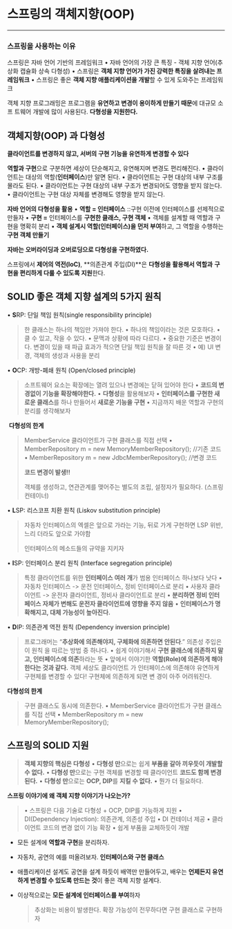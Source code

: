 

# 스프링의 객체지향(OOP)

---

### 스프링을 사용하는 이유

스프링은 자바 언어 기반의 프레임워크
• 자바 언어의 가장 큰 특징 - 객체 지향 언어(추상화 캡슐화 상속 다형성)
• 스프링은 **객체 지향 언어가 가진 강력한 특징을 살려내는 프레임워크**
• 스프링은 좋은 **객체 지향 애플리케이션을 개발**할 수 있게 도와주는 프레임워크

객체 지향 프로그래밍은 프로그램을 **유연하고 변경이 용이하게 만들기 때문**에 대규모 소프
트웨어 개발에 많이 사용된다. **다형성을 지원한다.**



## 객체지향(OOP) 과 다형성

**클라이언트를 변경하지 않고, 서버의 구현 기능을 유연하게 변경할 수 있다**

**역할과 구현**으로 구분하면 세상이 단순해지고, 유연해지며 변경도 편리해진다.
• 클라이언트는 대상의 역할(**인터페이스**)만 알면 된다. 
• 클라이언트는 구현 대상의 내부 구조를 몰라도 된다. 
• 클라이언트는 구현 대상의 내부 구조가 변경되어도 영향을 받지 않는다. 
• 클라이언트는 구현 대상 자체를 변경해도 영향을 받지 않는다. 

**자바 언어의 다형성을 활용**
• **역할 = 인터페이스** ::구현 이전에 인터페이스를 선제적으로 만들자
• **구현 =** 인터페이스를 **구현한 클래스, 구현 객체**
• 객체를 설계할 때 역할과 구현을 명확히 분리
• **객체 설계시 역할(인터페이스)을 먼저 부여**하고, 그 역할을 수행하는 **구현 객체 만들기**

**자바는 오버라이딩과 오버로딩으로 다형성을 구현하였다.**

스프링에서  **제어의 역전(IoC)**, **의존관계 주입(DI)**은 **다형성을 활용해서 역할과**
**구현을 편리하게 다룰 수 있도록 지원**한다.



## SOLID 좋은 객체 지향 설계의 5가지 원칙

• **S**RP: 단일 책임 원칙(single responsibility principle)

> 한 클래스는 하나의 책임만 가져야 한다.
> • 하나의 책임이라는 것은 모호하다.
> • 클 수 있고, 작을 수 있다.
> • 문맥과 상황에 따라 다르다.
> • 중요한 기준은 변경이다. 변경이 있을 때 파급 효과가 적으면 단일 책임 원칙을 잘 따른 것
> • 예) UI 변경, 객체의 생성과 사용을 분리

• **O**CP: 개방-폐쇄 원칙 (Open/closed principle)

> 소프트웨어 요소는 확장에는 열려 있으나 변경에는 닫혀 있어야 한다
> • **코드의 변경없이 기능을 확장해야한다.**
> • **다형성**을 활용해보자
> • **인터페이스를 구현한 새로운 클래스**를 하나 만들어서 **새로운 기능을 구현**
> • 지금까지 배운 역할과 구현의 분리를 생각해보자

​	**다형성의 한계**

> MemberService 클라이언트가 구현 클래스를 직접 선택
> • MemberRepository m = new MemoryMemberRepository(); //기존 코드
> • MemberRepository m = new JdbcMemberRepository(); //변경 코드
>
> **코드 변경이 발생!!**
>
> 객체를 생성하고, 연관관계를 맺어주는 별도의 조립, 설정자가 필요하다. (스프링 컨테이너)

• **L**SP: 리스코프 치환 원칙 (Liskov substitution principle)

> 자동차 인터페이스의 엑셀은 앞으로 가라는 기능, 뒤로 가게 구현하면 LSP 위반, 느리
> 더라도 앞으로 가야함
>
> 인터페이스의 메소드들의 규약을 지키자

• **I**SP: 인터페이스 분리 원칙 (Interface segregation principle)

> 특정 클라이언트를 위한 **인터페이스 여러 개**가 범용 인터페이스 하나보다 낫다
> • 자동차 인터페이스 -> 운전 인터페이스, 정비 인터페이스로 분리
> • 사용자 클라이언트 -> 운전자 클라이언트, 정비사 클라이언트로 분리
> • **분리하면 정비 인터페이스 자체가 변해도 운전자 클라이언트에 영향을 주지 않음**
> • **인터페이스가 명확해지고, 대체 가능성이 높아진다.**

• **D**IP: 의존관계 역전 원칙 (Dependency inversion principle)

> 프로그래머는 “**추상화에 의존해야지, 구체화에 의존하면 안된다**.” 의존성 주입은 이 원칙
> 을 따르는 방법 중 하나다.
> • 쉽게 이야기해서 **구현 클래스에 의존하지 말고, 인터페이스에 의존**하라는 뜻
> • 앞에서 이야기한 **역할(Role)에 의존하게 해야 한다는 것과 같다.** 객체 세상도 클라이언트
> 가 인터페이스에 의존해야 유연하게 구현체를 변경할 수 있다! 구현체에 의존하게 되면 변
> 경이 아주 어려워진다.

 **다형성의 한계**

> 구현 클래스도 동시에 의존한다.
> • MemberService 클라이언트가 구현 클래스를 직접 선택
> • MemberRepository m = new MemoryMemberRepository();



## 스프링의 SOLID 지원

> **객체 지향의 핵심은 다형성**
> • **다형성 만**으로는 쉽게 **부품을 갈아 끼우듯이 개발할 수 없다.**
> • **다형성 만**으로는 구현 객체를 변경할 때 클라이언트 **코드도 함께 변경된다.**
> • **다형성 만**으로는 **OCP, DIP**를 **지킬 수 없다.** 
> • 뭔가 더 필요하다.

**스프링 이야기에 왜 객체 지향 이야기가 나오는가?**

> • 스프링은 다음 기술로 다형성 + OCP, DIP를 가능하게 지원
> • DI(Dependency Injection): 의존관계, 의존성 주입
> • DI 컨테이너 제공
> • 클라이언트 코드의 변경 없이 기능 확장
> • 쉽게 부품을 교체하듯이 개발

+ 모든 설계에 **역할과 구현**을 분리하자.

+ 자동차, 공연의 예를 떠올려보자. **인터페이스와 구현 클래스**

+ 애플리케이션 설계도 공연을 설계 하듯이 배역만 만들어두고, 배우는 **언제든지 유연하게 변경할 수 있도록 만드는 것**이 좋은 객체 지향 설계다.

+ 이상적으로는 **모든 설계에 인터페이스를 부여**하자 

  > 추상화는 비용이 발생한다. 확장 가능성이 전무하다면 구현 클래스로 구현하자
